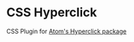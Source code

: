 # CSS Hyperclick

CSS Plugin for [Atom's Hyperclick package](https://github.com/facebook-atom/hyperclick)
